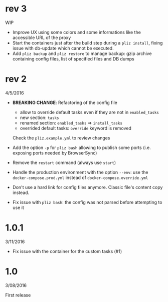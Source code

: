 # rev 3
WIP

- Improve UX using some colors and some informations like the accessible URL of the proxy
- Start the containers just after the build step during a `pliz install`, fixing issue with db-update which cannot be executed.
- Add `pliz backup` and `pliz restore` to manage backup: gzip archive containing config files, list of specified files and DB dumps

# rev 2
4/5/2016

- __BREAKING CHANGE__: Refactoring of the config file
    - allow to override default tasks even if they are not in `enabled_tasks`
    - new section: `tasks`
    - renamed section: `enabled_tasks` => `install_tasks`
    - overrided default tasks: `override` keyword is removed

    Check the `pliz.example.yml` to review changes

- Add the option `-p` for `pliz bash` allowing to publish some ports (i.e. exposing ports needed by BrowserSync)
- Remove the `restart` command (always use `start`)
- Handle the production environment with the option `--env`: use the `docker-compose.prod.yml` instead of `docker-compose.override.yml`
- Don't use a hard link for config files anymore. Classic file's content copy instead.
- Fix issue with `pliz bash`: the config was not parsed before attempting to use it


# 1.0.1
3/11/2016

- Fix issue with the container for the custom tasks (#1)


# 1.0
3/08/2016

First release
